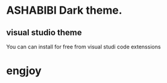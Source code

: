 # ASHABIBI Dark theme.

## visual studio theme

You can can install for free from visual studi code extenssions 

# engjoy